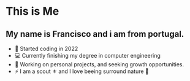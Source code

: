 # This is Me

## My name is Francisco and i am from portugal.
- 🚀 Started coding in 2022
- 💻 Currently finishing my degree in computer engineering
- 🔭 Working on personal projects, and seeking growth opportunities.
- ⚡ I am a scout ⚜️ and I love beeing surround nature 🌱
